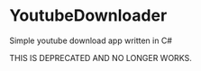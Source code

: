 # YoutubeDownloader
Simple youtube download app written in C#

THIS IS DEPRECATED AND NO LONGER WORKS.
